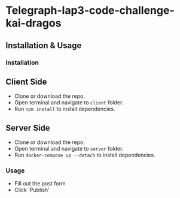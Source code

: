 # Telegraph-lap3-code-challenge-kai-dragos

## Installation & Usage

### Installation

## Client Side

* Clone or download the repo.
* Open terminal and navigate to `client` folder.
* Run `npm install` to install dependencies.

## Server Side

* Clone or download the repo.
* Open terminal and navigate to `server` folder.
* Run `docker-compose up --detach` to install dependencies.

### Usage

* Fill out the post form
* Click 'Publish'